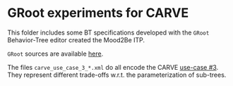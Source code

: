 # GRoot experiments for CARVE

This folder includes some BT specifications developed with the `GRoot`
Behavior-Tree editor created the Mood2Be ITP.

`GRoot` sources are available [here](https://github.com/Eurecat/Groot).


The files `carve_use_case_3_*.xml` do all encode the CARVE [use-case #3](https://github.com/CARVE-ROBMOSYS/Coordination/wiki/D2.1-Use-Cases-Description).
They represent different trade-offs w.r.t. the parameterization of sub-trees.


